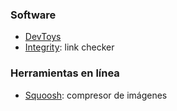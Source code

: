 ### Software
* [DevToys](https://devtoys.app/)
* [Integrity](https://peacockmedia.software/mac/integrity/free.html): link checker

### Herramientas en línea
* [Squoosh](https://squoosh.app/): compresor de imágenes

